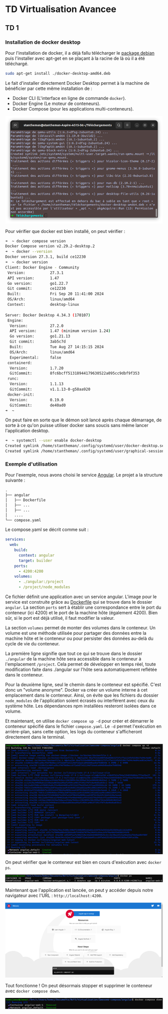 # TD Virtualisation Avancee

## TD 1

### Installation de docker desktop

Pour l'installation de docker, il a déjà fallu télécharger le [package debian](https://desktop.docker.com/linux/main/amd64/docker-desktop-amd64.deb?utm_source=docker&utm_medium=webreferral&utm_campaign=docs-driven-download-linux-amd64) puis l'installer avec apt-get en se plaçant à la racine de là où il a été téléchargé.
```bash
sudo apt-get install ./docker-desktop-amd64.deb
```

Le fait d'installer directement Docker Desktop permet à la machine de bénéficier par cette même installation de : 
- Docker CLI (L'interface en ligne de commande `docker`).
- Docker Engine (Le moteur de conteneurs).
- Docker Compose (pour les applications multi-conteneurs).

![alt text](image.png)

Pour vérifier que docker est bien installé, on peut vérifier : 
```bash
➜  ~ docker compose version
Docker Compose version v2.29.2-desktop.2
➜  ~ docker --version
Docker version 27.3.1, build ce12230
➜  ~ docker version
Client: Docker Engine - Community
 Version:           27.3.1
 API version:       1.47
 Go version:        go1.22.7
 Git commit:        ce12230
 Built:             Fri Sep 20 11:41:00 2024
 OS/Arch:           linux/amd64
 Context:           desktop-linux

Server: Docker Desktop 4.34.3 (170107)
 Engine:
  Version:          27.2.0
  API version:      1.47 (minimum version 1.24)
  Go version:       go1.21.13
  Git commit:       3ab5c7d
  Built:            Tue Aug 27 14:15:15 2024
  OS/Arch:          linux/amd64
  Experimental:     false
 containerd:
  Version:          1.7.20
  GitCommit:        8fc6bcff51318944179630522a095cc9dbf9f353
 runc:
  Version:          1.1.13
  GitCommit:        v1.1.13-0-g58aa920
 docker-init:
  Version:          0.19.0
  GitCommit:        de40ad0
➜  ~ 
```

On peut faire en sorte que le démon soit lancé après chaque démarrage, de sorte à ce qu'on puisse utiliser docker sans soucis sans même lancer l'application desktop.
```bash
➜  ~ systemctl --user enable docker-desktop
Created symlink /home/stantheman/.config/systemd/user/docker-desktop.service → /usr/lib/systemd/user/docker-desktop.service.
Created symlink /home/stantheman/.config/systemd/user/graphical-session.target.wants/docker-desktop.service → /usr/lib/systemd/user/docker-desktop.service.
```




### Exemple d'utilisation
Pour l'exemple, nous avons choisi le service [Angular](https://angular.dev/).
Le projet a la structure suivante :
```
.
├── angular
│   ├── Dockerfile
│   ├── ...
│   ├── ...
│   ....
└── compose.yaml
```

Le compose.yaml se décrit comme suit :
```yaml
services:
  web:
    build:
      context: angular
      target: builder
    ports:
      - 4200:4200
    volumes:
      - ./angular:/project
      - /project/node_modules
```
Ce fichier définit une application avec un service angular. L'image pour le service est construite grâce au [Dockerfile](Ressources/files/Dockerfile) qui se trouve dans le dossier ``angular``.
La section ``ports`` sert à établir une correspondance entre le port du conteneur (ici 4200) et le port de la machine hôte (également 4200). Bien sûr, si le port est déjà utilisé, il faut modifier la valeur.

La section ``volumes`` permet de monter des volumes dans le conteneur. Un volume est une méthode utilisée pour partager des données entre la machine hôte et le conteneur ou pour persister des données au-delà du cycle de vie du conteneur. 

La première ligne signifie que tout ce qui se trouve dans le dossier ``./angular`` de la machine hôte sera accessible dans le conteneur à l'emplacement ``/project``. Cela permet de développer en temps réel, toute modification faite dans ./angular sur l'hôte sera automatiquement reflétée dans le conteneur.

Pour la deuxième ligne, seul le chemin dans le conteneur est spécifié. C'est donc un "volume anonyme". Docker va créer un volume interne à cet emplacement dans le conteneur. Ainsi, on évite que les fichiers du dossier ``node_modules`` de l'application soient écrasés ou interférent avec ceux du système hôte. Les dépendances npm installées resteront isolées dans ce volume.

Et maintenant, on utilise ``docker compose up -d`` pour créer et démarrer le conteneur spécifié dans le fichier ``compose.yaml``. Le ``-d`` permet l'exécution en arrière-plan, sans cette option, les logs du conteneur s'afficheront directement dans le terminal.

![alt text](Ressources/img/composeUp.png)

On peut vérifier que le conteneur est bien en cours d'exécution avec ``docker ps``.

![alt text](Ressources/img/dockerPs.png)

Maintenant que l'application est lancée, on peut y accéder depuis notre navigateur avec l'URL : ``http://localhost:4200``.

![alt text](Ressources/img/visuelAngular.png)

Tout fonctionne ! On peut désormais stopper et supprimer le conteneur avec ``docker compose down``.

![alt text](Ressources/img/composeDown.png)
